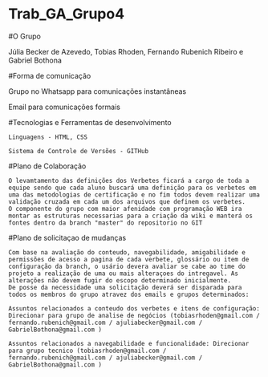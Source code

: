 # Trab_GA_Grupo4


#O Grupo

Júlia Becker de Azevedo, Tobias Rhoden, Fernando Rubenich Ribeiro e Gabriel Bothona

#Forma de comunicação

Grupo no Whatsapp para comunicações instantâneas

Email para comunicações formais

#Tecnologias e Ferramentas de desenvolvimento

	Linguagens - HTML, CSS
	
	Sistema de Controle de Versões - GITHub

#Plano de Colaboração

	O levamtamento das definições dos Verbetes ficará a cargo de toda a equipe sendo que cada aluno buscará uma definição para os verbetes em uma das metodologias de certificação e no fim todos devem realizar uma validação cruzada em cada um dos arquivos que definem os verbetes.
	O componente do grupo com maior afenidade com programação WEB ira montar as estruturas necessarias para a criação da wiki e manterá os fontes dentro da branch "master" do repositorio no GIT
	
#Plano de solicitaçao de mudanças

	Com base na avaliação do conteudo, navegabilidade, amigabilidade e permissões de acesso a pagina de cada verbete, glossário ou item de configuração da branch, o usário devera avaliar se cabe ao time do projeto a realização de uma ou mais alteraçoes do intregavel. As alterações não devem fugir do escopo determinado inicialmente. 
	De posse da necessidade uma solicitação deverá ser disparada para todos os membros do grupo atravez dos emails e grupos determinados:
	
	Assuntos relacionados a conteudo dos verbetes e itens de configuração: Direcionar para grupo de analise de negócios (tobiasrhoden@gmail.com / fernando.rubenich@gmail.com / ajuliabecker@gmail.com / GabrielBothona@gmail.com )
	
	Assuntos relacionados a navegabilidade e funcionalidade: Direcionar para grupo tecnico (tobiasrhoden@gmail.com / fernando.rubenich@gmail.com / ajuliabecker@gmail.com / GabrielBothona@gmail.com )
